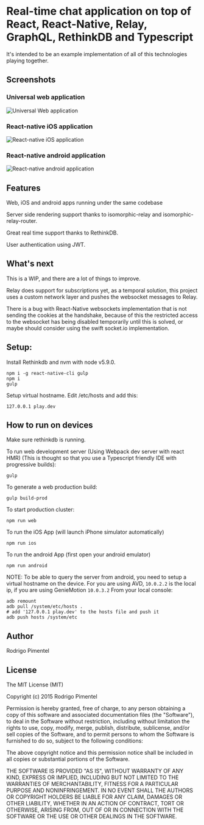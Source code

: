 # Real-time chat application on top of React, React-Native, Relay, GraphQL, RethinkDB and Typescript
It's intended to be an example implementation of all of this technologies playing together.

## Screenshots

### Universal web application

![Universal Web application](http://gfycat.com/TanVelvetyBarbet "Universal Web application")

### React-native iOS application

![React-native iOS application](http://gfycat.com/UnsightlySilentDanishswedishfarmdog "React-native iOS application")

### React-native android application

![React-native android application](http://gfycat.com/GrizzledWaterloggedHackee "React-native android application")

## Features
Web, iOS and android apps running under the same codebase

Server side rendering support thanks to isomorphic-relay and isomorphic-relay-router.

Great real time support thanks to RethinkDB.

User authentication using JWT.


## What's next
This is a WIP, and there are a lot of things to improve.

Relay does support for subscriptions yet, as a temporal solution, this project uses a custom network
layer and pushes the websocket messages to Relay.

There is a bug with React-Native websockets implementation that is not sending the cookies at the handshake,
because of this the restricted access to the websocket has being disabled temporarily until this is solved,
or maybe should consider using the swift socket.io implementation.

## Setup:
Install Rethinkdb and nvm with node v5.9.0.

```
npm i -g react-native-cli gulp
npm i
gulp
```

Setup virtual hostname. Edit /etc/hosts and add this:
```
127.0.0.1 play.dev
```

## How to run on devices

Make sure rethinkdb is running.

To run web development server (Using Webpack dev server with react HMR)
(This is thought so that you use a Typescript friendly IDE with progressive builds):
```
gulp
```

To generate a web production build:
```
gulp build-prod
```

To start production cluster:
```
npm run web
```

To run the iOS App (will launch iPhone simulator automatically)
```
npm run ios
```

To run the android App (first open your android emulator)
```
npm run android
```

NOTE: To be able to query the server from android, you need to setup a virtual hostname on the device.
For you are using AVD, `10.0.2.2` is the local ip, if you are using GenieMotion `10.0.3.2`
From your local console:
```
adb remount
adb pull /system/etc/hosts .
# add '127.0.0.1 play.dev' to the hosts file and push it
adb push hosts /system/etc  
```

## Author
Rodrigo Pimentel

## License
The MIT License (MIT)

Copyright (c) 2015 Rodrigo Pimentel

Permission is hereby granted, free of charge, to any person obtaining a copy
of this software and associated documentation files (the "Software"), to deal
in the Software without restriction, including without limitation the rights
to use, copy, modify, merge, publish, distribute, sublicense, and/or sell
copies of the Software, and to permit persons to whom the Software is
furnished to do so, subject to the following conditions:

The above copyright notice and this permission notice shall be included in all
copies or substantial portions of the Software.

THE SOFTWARE IS PROVIDED "AS IS", WITHOUT WARRANTY OF ANY KIND, EXPRESS OR
IMPLIED, INCLUDING BUT NOT LIMITED TO THE WARRANTIES OF MERCHANTABILITY,
FITNESS FOR A PARTICULAR PURPOSE AND NONINFRINGEMENT. IN NO EVENT SHALL THE
AUTHORS OR COPYRIGHT HOLDERS BE LIABLE FOR ANY CLAIM, DAMAGES OR OTHER
LIABILITY, WHETHER IN AN ACTION OF CONTRACT, TORT OR OTHERWISE, ARISING FROM,
OUT OF OR IN CONNECTION WITH THE SOFTWARE OR THE USE OR OTHER DEALINGS IN THE
SOFTWARE.
